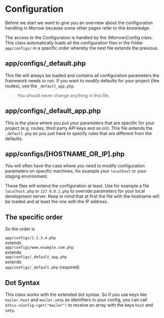 Configuration
============

Before we start we want to give you an overview about the configuration handling in Morrow because some other pages refer to this knowledge.

The access to the Configuration is handled by the \Morrow\Config class.
This class automatically loads all the configuration files in the folder `app/configs/` in a specific order whereby the next file extends the previous.


app/configs/_default.php
------------

This file will always be loaded and contains all configuration parameters the framework needs to run.
If you want to modify defaults for your project (like routes), use the `_default_app.php`.

> You should never change anything in this file. 

app/configs/_default_app.php
------------

This is the place where you put your parameters that are specific for your project (e.g. routes, third party API keys and so on).
This file extends the `_default.php` so you just have to specify rules that are different from the defaults.


app/configs/[HOSTNAME_OR_IP].php
------------

You will often have the case where you need to modify configuration parameters on specific machines, for example your `localhost` or your staging environment.

These files will extend the configuration at least. 
Use for example a file `localhost.php` or `127.0.0.1.php` to override parameters for your local development server.
Keep in mind that at first the file with the hostname will be loaded and at least the one with the IP address.


The specific order
------------------

So the order is  

`app/configs/1.2.3.4.php`  
extends  
`app/configs/www.example.com.php`  
extends  
`app/configs/_default_app.php`  
extends  
`app/configs/_default.php` (required)  


Dot Syntax
----------

This class works with the extended dot syntax. So if you use keys like `mailer.host` and `mailer.smtp` as identifiers in your config, you can call `$this->Config->get("mailer")` to receive an array with the keys `host` and `smtp`. 
